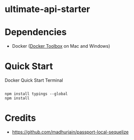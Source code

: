 # ultimate-api-starter

# Dependencies
- Docker ([Docker Toolbox](https://www.docker.com/products/docker-toolbox) on Mac and Windows)

# Quick Start

Docker Quick Start Terminal
```
```

```
npm install typings --global
npm install
```



# Credits
- https://github.com/madhurjain/passport-local-sequelize
